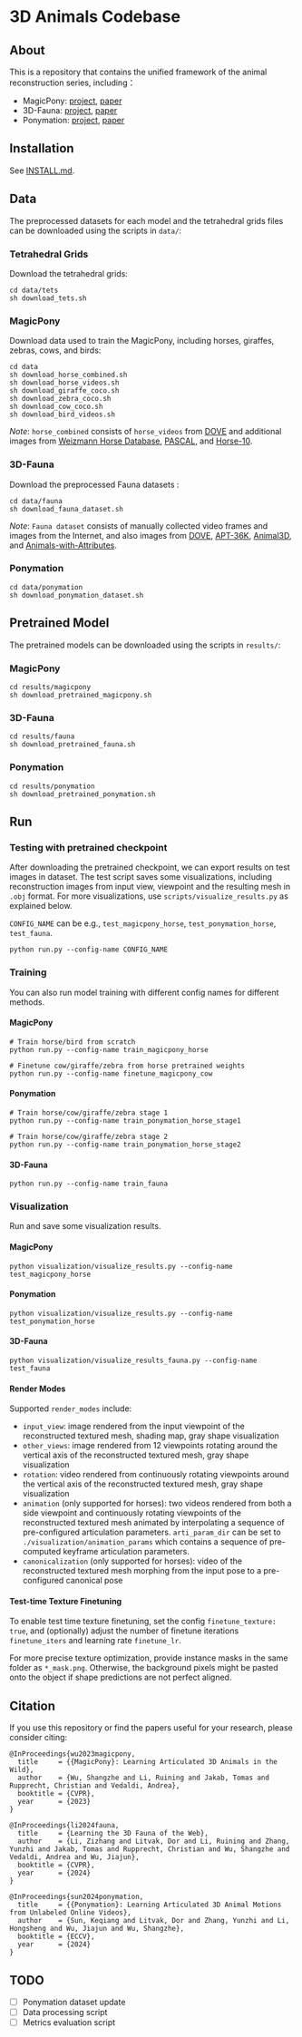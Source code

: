 # 3D Animals Codebase

## About
This is a repository that contains the unified framework of the animal reconstruction series, including：

- MagicPony: [project](https://3dmagicpony.github.io/), [paper](https://arxiv.org/abs/2211.12497)
- 3D-Fauna: [project](https://kyleleey.github.io/3DFauna/), [paper](https://arxiv.org/abs/2401.02400)
- Ponymation: [project](https://keqiangsun.github.io/projects/ponymation/), [paper](https://arxiv.org/abs/2312.13604)

## Installation
See [INSTALL.md](./INSTALL.md).

## Data
The preprocessed datasets for each model and the tetrahedral grids files can be downloaded using the scripts in `data/`:

### Tetrahedral Grids
Download the tetrahedral grids:
```
cd data/tets
sh download_tets.sh
```

### MagicPony
Download data used to train the MagicPony, including horses, giraffes, zebras, cows, and birds:
```shell
cd data
sh download_horse_combined.sh
sh download_horse_videos.sh
sh download_giraffe_coco.sh
sh download_zebra_coco.sh
sh download_cow_coco.sh
sh download_bird_videos.sh
```
*Note*: `horse_combined` consists of `horse_videos` from [DOVE](https://dove3d.github.io/) and additional images from [Weizmann Horse Database](https://www.kaggle.com/datasets/ztaihong/weizmann-horse-database), [PASCAL](http://host.robots.ox.ac.uk/pascal/VOC/), and [Horse-10](http://www.mackenziemathislab.org/horse10).

### 3D-Fauna
Download the preprocessed Fauna datasets :
```shell
cd data/fauna
sh download_fauna_dataset.sh
```
*Note*: `Fauna dataset` consists of manually collected video frames and images from the Internet, and also images from [DOVE](https://dove3d.github.io/), [APT-36K](https://github.com/pandorgan/APT-36K), [Animal3D](https://xujiacong.github.io/Animal3D/), and [Animals-with-Attributes](https://cvml.ista.ac.at/AwA2/).

### Ponymation

```shell
cd data/ponymation
sh download_ponymation_dataset.sh
```

## Pretrained Model

The pretrained models can be downloaded using the scripts in `results/`:

### MagicPony

```shell
cd results/magicpony
sh download_pretrained_magicpony.sh
```
### 3D-Fauna

```shell
cd results/fauna
sh download_pretrained_fauna.sh
```

### Ponymation

```shell
cd results/ponymation
sh download_pretrained_ponymation.sh
```

## Run

### Testing with pretrained checkpoint
After downloading the pretrained checkpoint, we can export results on test images in dataset. The test script saves some visualizations, including reconstruction images from input view, viewpoint and the resulting mesh in `.obj` format. For more visualizations, use `scripts/visualize_results.py` as explained below.

`CONFIG_NAME` can be e.g., `test_magicpony_horse`, `test_ponymation_horse`, `test_fauna`.

```shell
python run.py --config-name CONFIG_NAME
```

### Training
You can also run model training with different config names for different methods.

#### MagicPony

```shell
# Train horse/bird from scratch
python run.py --config-name train_magicpony_horse
```
```shell
# Finetune cow/giraffe/zebra from horse pretrained weights
python run.py --config-name finetune_magicpony_cow
```

#### Ponymation

```shell
# Train horse/cow/giraffe/zebra stage 1
python run.py --config-name train_ponymation_horse_stage1
```

```shell
# Train horse/cow/giraffe/zebra stage 2
python run.py --config-name train_ponymation_horse_stage2
```

#### 3D-Fauna

```shell
python run.py --config-name train_fauna
```

### Visualization

Run and save some visualization results. 

#### MagicPony

```shell
python visualization/visualize_results.py --config-name test_magicpony_horse
```

#### Ponymation

```shell
python visualization/visualize_results.py --config-name test_ponymation_horse
```

#### 3D-Fauna

```shell
python visualization/visualize_results_fauna.py --config-name test_fauna
```

#### Render Modes

Supported `render_modes` include:

- `input_view`: image rendered from the input viewpoint of the reconstructed textured mesh, shading map, gray shape visualization
- `other_views`: image rendered from 12 viewpoints rotating around the vertical axis of the reconstructed textured mesh, gray shape visualization
- `rotation`: video rendered from continuously rotating viewpoints around the vertical axis of the reconstructed textured mesh, gray shape visualization
- `animation` (only supported for horses): two videos rendered from both a side viewpoint and continuously rotating viewpoints of the reconstructed textured mesh animated by interpolating a sequence of pre-configured articulation parameters. `arti_param_dir` can be set to `./visualization/animation_params` which contains a sequence of pre-computed keyframe articulation parameters.
- `canonicalization` (only supported for horses): video of the reconstructed textured mesh morphing from the input pose to a pre-configured canonical pose

#### Test-time Texture Finetuning

To enable test time texture finetuning, set the config `finetune_texture: true`, and (optionally) adjust the number of finetune iterations `finetune_iters` and learning rate `finetune_lr`.

For more precise texture optimization, provide instance masks in the same folder as `*_mask.png`. Otherwise, the background pixels might be pasted onto the object if shape predictions are not perfect aligned.

## Citation

If you use this repository or find the papers useful for your research, please consider citing:
```
@InProceedings{wu2023magicpony,
  title     = {{MagicPony}: Learning Articulated 3D Animals in the Wild},
  author    = {Wu, Shangzhe and Li, Ruining and Jakab, Tomas and Rupprecht, Christian and Vedaldi, Andrea},
  booktitle = {CVPR},
  year      = {2023}
}
```

```
@InProceedings{li2024fauna,
  title     = {Learning the 3D Fauna of the Web},
  author    = {Li, Zizhang and Litvak, Dor and Li, Ruining and Zhang, Yunzhi and Jakab, Tomas and Rupprecht, Christian and Wu, Shangzhe and Vedaldi, Andrea and Wu, Jiajun},
  booktitle = {CVPR},
  year      = {2024}
}
```

```
@InProceedings{sun2024ponymation,
  title     = {{Ponymation}: Learning Articulated 3D Animal Motions from Unlabeled Online Videos},
  author    = {Sun, Keqiang and Litvak, Dor and Zhang, Yunzhi and Li, Hongsheng and Wu, Jiajun and Wu, Shangzhe},
  booktitle = {ECCV},
  year      = {2024}
}
```

## TODO

- [ ] Ponymation dataset update
- [ ] Data processing script
- [ ] Metrics evaluation script